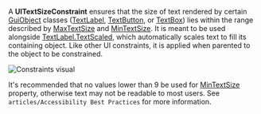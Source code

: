 A **UITextSizeConstraint** ensures that the size of text rendered by certain [GuiObject](https://developer.roblox.com/en-us/api-reference/class/GuiObject) classes ([TextLabel](https://developer.roblox.com/en-us/api-reference/class/TextLabel), [TextButton](https://developer.roblox.com/en-us/api-reference/class/TextButton), or [TextBox](https://developer.roblox.com/en-us/api-reference/class/TextBox)) lies within the range described by [MaxTextSize](https://developer.roblox.com/en-us/api-reference/property/UITextSizeConstraint/MaxTextSize) and [MinTextSize](https://developer.roblox.com/en-us/api-reference/property/UITextSizeConstraint/MinTextSize). It is meant to be used alongside [TextLabel.TextScaled](https://developer.roblox.com/en-us/api-reference/property/TextLabel/TextScaled), which automatically scales text to fill its containing object. Like other UI constraints, it is applied when parented to the object to be constrained.

![Constraints visual](https://developer.roblox.com/assets/blte9c47efb631349e0/UITextSizeConstraintDemo.gif)

It's recommended that no values lower than 9 be used for [MinTextSize](https://developer.roblox.com/en-us/api-reference/property/UITextSizeConstraint/MinTextSize) property, otherwise text may not be readable to most users. See `articles/Accessibility Best Practices` for more information.